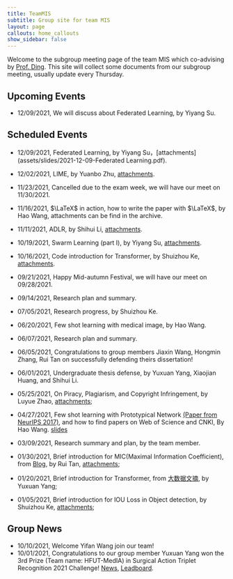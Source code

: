 ```yaml
---
title: TeamMIS
subtitle: Group site for team MIS
layout: page
callouts: home_callouts
show_sidebar: false
---
```


<head>
  <script src="https://cdn.mathjax.org/mathjax/latest/MathJax.js?config=TeX-AMS-MML_HTMLorMML" type="text/javascript"></script>
  <script type="text/x-mathjax-config">
  MathJax.Hub.Config({
  tex2jax: {
  skipTags: ['script', 'noscript', 'style', 'textarea', 'pre'],
  inlineMath: [['$','$']]
  }
  });
  </script>
</head>

Welcome to the subgroup meeting page of the team MIS which co-advising by [Prof. Ding](http://faculty.hfut.edu.cn/~uUFn2m/zh_CN/index.htm). This site will collect some documents from our subgroup meeting, usually update every Thursday.

## Upcoming Events

- 12/09/2021, We will discuss about Federated Learning, by Yiyang Su.

## Scheduled Events

- 12/09/2021, Federated Learning, by Yiyang Su，[attachments](assets/slides/2021-12-09-Federated Learning.pdf).

- 12/02/2021, LIME, by Yuanbo Zhu, [attachments](assets/slides/2021-12-02-LIME.pdf).

- 11/23/2021, Cancelled due to the exam week, we will have our meet on 11/30/2021.

- 11/16/2021, $\LaTeX$ in action, how to write the paper with $\LaTeX$, by Hao Wang, attachments can be find in the archive.

- 11/11/2021, ADLR, by Shihui Li, [attachments](assets/slides/2021-11-11-ADLR.pdf).

- 10/19/2021, Swarm Learning (part I), by Yiyang Su, [attachments](assets/slides/2021-10-19-swarmlearning.pdf).

- 10/16/2021, Code introduction for Transformer, by Shuizhou Ke, [attachments](assets/slides/2021-10-16-transformer.pdf).

- 09/21/2021, Happy Mid-autumn Festival, we will have our meet on 09/28/2021.

- 09/14/2021, Research plan and summary.

- 07/05/2021, Research progress, by Shuizhou Ke.

- 06/20/2021, Few shot learning with medical image, by Hao Wang.

- 06/07/2021, Research plan and summary.

- 06/05/2021, Congratulations to group members Jiaxin Wang, Hongmin Zhang, Rui Tan on successfully defending theirs dissertation!

- 06/01/2021, Undergraduate thesis defense, by Yuxuan Yang, Xiaojian Huang, and Shihui Li.

- 05/25/2021, On Piracy, Plagiarism, and Copyright Infringement, by Luyue Zhao, [attachments](assets/slides/2021-05-18-Piracy_Plagiarism_and_Copyright_Infringement.pdf);

- 04/27/2021, Few shot learning with Prototypical Network [(Paper from NeurIPS 2017)](https://blog.waynehfut.com/2020/11/02/prototypical_network_for_few_shot_learning/), and how to find papers on Web of Science and CNKI, By Hao Wang. [slides](assets/slides/2021-05-11-prototypicalnet.pdf)

- 03/09/2021, Research summary and plan, by the team member.

- 01/30/2021, Brief introduction for MIC(Maximal Information Coefficient), from [Blog](https://blog.csdn.net/qq_27586341/article/details/90603140?utm_medium=distribute.pc_relevant.none-task-blog-BlogCommendFromBaidu-2.control&depth_1-utm_source=distribute.pc_relevant.none-task-blog-BlogCommendFromBaidu-2.control), by Rui Tan, [attachments](assets/paper/MaximalInformationCoefficient.pdf);

- 01/20/2021, Brief introduction for Transformer, from [大数据文摘](https://zhuanlan.zhihu.com/p/54356280), by Yuxuan Yang;

- 01/05/2021, Brief introduction for IOU Loss in Object detection, by Shuizhou Ke, [attachments](assets/slides/2021-1-5%20IOU汇总.pdf);

## Group News

- 10/10/2021, Welcome Yifan Wang join our team!
- 10/01/2021, Congratulations to our group member Yuxuan Yang won the 3rd Prize (Team name: HFUT-MedIA) in Surgical Action Triplet Recognition 2021 Challenge! [News](https://cholectriplet2021.grand-challenge.org/), [Leadboard](https://cholectriplet2021.grand-challenge.org/results/).
